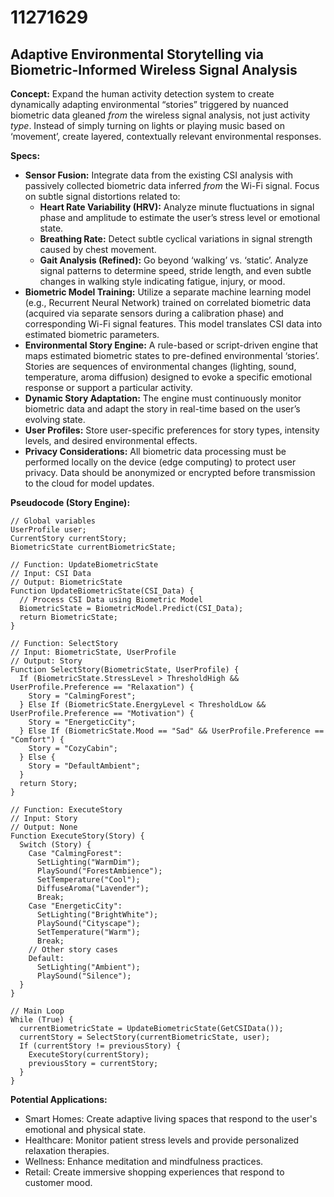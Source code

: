 # 11271629

## Adaptive Environmental Storytelling via Biometric-Informed Wireless Signal Analysis

**Concept:** Expand the human activity detection system to create dynamically adapting environmental “stories” triggered by nuanced biometric data gleaned *from* the wireless signal analysis, not just activity *type*. Instead of simply turning on lights or playing music based on ‘movement’, create layered, contextually relevant environmental responses.

**Specs:**

*   **Sensor Fusion:** Integrate data from the existing CSI analysis with passively collected biometric data inferred *from* the Wi-Fi signal. Focus on subtle signal distortions related to:
    *   **Heart Rate Variability (HRV):** Analyze minute fluctuations in signal phase and amplitude to estimate the user’s stress level or emotional state.
    *   **Breathing Rate:** Detect subtle cyclical variations in signal strength caused by chest movement.
    *   **Gait Analysis (Refined):** Go beyond ‘walking’ vs. ‘static’. Analyze signal patterns to determine speed, stride length, and even subtle changes in walking style indicating fatigue, injury, or mood.
*   **Biometric Model Training:** Utilize a separate machine learning model (e.g., Recurrent Neural Network) trained on correlated biometric data (acquired via separate sensors during a calibration phase) and corresponding Wi-Fi signal features. This model translates CSI data into estimated biometric parameters.
*   **Environmental Story Engine:** A rule-based or script-driven engine that maps estimated biometric states to pre-defined environmental ‘stories’. Stories are sequences of environmental changes (lighting, sound, temperature, aroma diffusion) designed to evoke a specific emotional response or support a particular activity.
*   **Dynamic Story Adaptation:** The engine must continuously monitor biometric data and adapt the story in real-time based on the user’s evolving state.
*   **User Profiles:** Store user-specific preferences for story types, intensity levels, and desired environmental effects.
*   **Privacy Considerations:** All biometric data processing must be performed locally on the device (edge computing) to protect user privacy.  Data should be anonymized or encrypted before transmission to the cloud for model updates.

**Pseudocode (Story Engine):**

```
// Global variables
UserProfile user;
CurrentStory currentStory;
BiometricState currentBiometricState;

// Function: UpdateBiometricState
// Input: CSI Data
// Output: BiometricState
Function UpdateBiometricState(CSI_Data) {
  // Process CSI Data using Biometric Model
  BiometricState = BiometricModel.Predict(CSI_Data);
  return BiometricState;
}

// Function: SelectStory
// Input: BiometricState, UserProfile
// Output: Story
Function SelectStory(BiometricState, UserProfile) {
  If (BiometricState.StressLevel > ThresholdHigh && UserProfile.Preference == "Relaxation") {
    Story = "CalmingForest";
  } Else If (BiometricState.EnergyLevel < ThresholdLow && UserProfile.Preference == "Motivation") {
    Story = "EnergeticCity";
  } Else If (BiometricState.Mood == "Sad" && UserProfile.Preference == "Comfort") {
    Story = "CozyCabin";
  } Else {
    Story = "DefaultAmbient";
  }
  return Story;
}

// Function: ExecuteStory
// Input: Story
// Output: None
Function ExecuteStory(Story) {
  Switch (Story) {
    Case "CalmingForest":
      SetLighting("WarmDim");
      PlaySound("ForestAmbience");
      SetTemperature("Cool");
      DiffuseAroma("Lavender");
      Break;
    Case "EnergeticCity":
      SetLighting("BrightWhite");
      PlaySound("Cityscape");
      SetTemperature("Warm");
      Break;
    // Other story cases
    Default:
      SetLighting("Ambient");
      PlaySound("Silence");
  }
}

// Main Loop
While (True) {
  currentBiometricState = UpdateBiometricState(GetCSIData());
  currentStory = SelectStory(currentBiometricState, user);
  If (currentStory != previousStory) {
    ExecuteStory(currentStory);
    previousStory = currentStory;
  }
}
```

**Potential Applications:**

*   Smart Homes: Create adaptive living spaces that respond to the user's emotional and physical state.
*   Healthcare: Monitor patient stress levels and provide personalized relaxation therapies.
*   Wellness: Enhance meditation and mindfulness practices.
*   Retail: Create immersive shopping experiences that respond to customer mood.